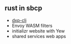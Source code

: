 ## rust in sbcp

* [dxp-cli](https://innersource.soprasteria.com/dxp/dxp-core/common-librairies/dxp-cli)
* Envoy WASM filters
* initializr website with Yew
* shared services web apps